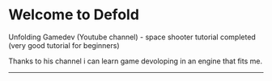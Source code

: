 # Welcome to Defold

Unfolding Gamedev (Youtube channel) - space shooter tutorial completed (very good tutorial for beginners)

Thanks to his channel i can learn game devoloping in an engine that fits me.

---

